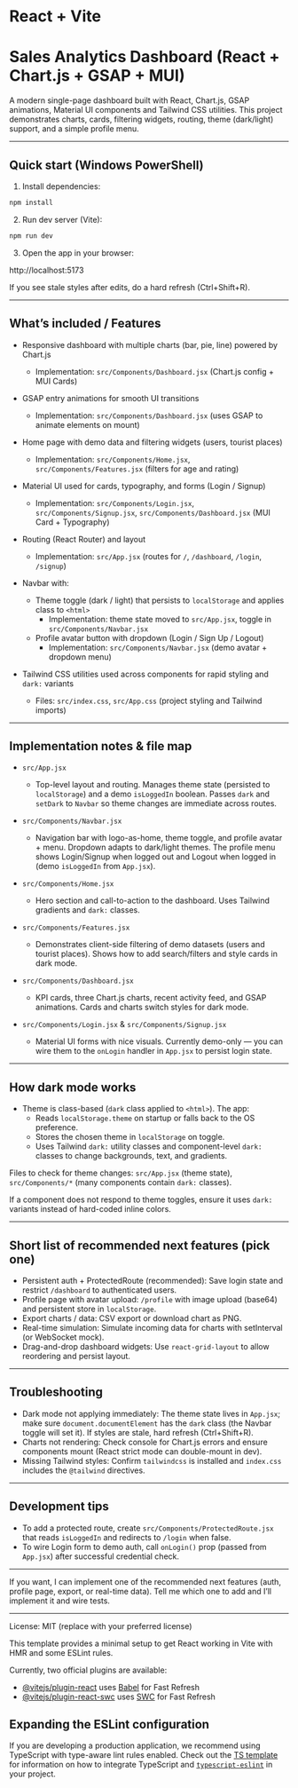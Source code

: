 # React + Vite
# Sales Analytics Dashboard (React + Chart.js + GSAP + MUI)

A modern single-page dashboard built with React, Chart.js, GSAP animations, Material UI components and Tailwind CSS utilities. This project demonstrates charts, cards, filtering widgets, routing, theme (dark/light) support, and a simple profile menu.

---

## Quick start (Windows PowerShell)

1. Install dependencies:

```powershell
npm install
```

2. Run dev server (Vite):

```powershell
npm run dev
```

3. Open the app in your browser:

http://localhost:5173

If you see stale styles after edits, do a hard refresh (Ctrl+Shift+R).

---

## What’s included / Features

- Responsive dashboard with multiple charts (bar, pie, line) powered by Chart.js
	- Implementation: `src/Components/Dashboard.jsx` (Chart.js config + MUI Cards)

- GSAP entry animations for smooth UI transitions
	- Implementation: `src/Components/Dashboard.jsx` (uses GSAP to animate elements on mount)

- Home page with demo data and filtering widgets (users, tourist places)
	- Implementation: `src/Components/Home.jsx`, `src/Components/Features.jsx` (filters for age and rating)

- Material UI used for cards, typography, and forms (Login / Signup)
	- Implementation: `src/Components/Login.jsx`, `src/Components/Signup.jsx`, `src/Components/Dashboard.jsx` (MUI Card + Typography)

- Routing (React Router) and layout
	- Implementation: `src/App.jsx` (routes for `/`, `/dashboard`, `/login`, `/signup`)

- Navbar with:
	- Theme toggle (dark / light) that persists to `localStorage` and applies class to `<html>`
		- Implementation: theme state moved to `src/App.jsx`, toggle in `src/Components/Navbar.jsx`
	- Profile avatar button with dropdown (Login / Sign Up / Logout)
		- Implementation: `src/Components/Navbar.jsx` (demo avatar + dropdown menu)

- Tailwind CSS utilities used across components for rapid styling and `dark:` variants
	- Files: `src/index.css`, `src/App.css` (project styling and Tailwind imports)

---

## Implementation notes & file map

- `src/App.jsx`
	- Top-level layout and routing. Manages theme state (persisted to `localStorage`) and a demo `isLoggedIn` boolean. Passes `dark` and `setDark` to `Navbar` so theme changes are immediate across routes.

- `src/Components/Navbar.jsx`
	- Navigation bar with logo-as-home, theme toggle, and profile avatar + menu. Dropdown adapts to dark/light themes. The profile menu shows Login/Signup when logged out and Logout when logged in (demo `isLoggedIn` from `App.jsx`).

- `src/Components/Home.jsx`
	- Hero section and call-to-action to the dashboard. Uses Tailwind gradients and `dark:` classes.

- `src/Components/Features.jsx`
	- Demonstrates client-side filtering of demo datasets (users and tourist places). Shows how to add search/filters and style cards in dark mode.

- `src/Components/Dashboard.jsx`
	- KPI cards, three Chart.js charts, recent activity feed, and GSAP animations. Cards and charts switch styles for dark mode.

- `src/Components/Login.jsx` & `src/Components/Signup.jsx`
	- Material UI forms with nice visuals. Currently demo-only — you can wire them to the `onLogin` handler in `App.jsx` to persist login state.

---

## How dark mode works

- Theme is class-based (`dark` class applied to `<html>`). The app:
	- Reads `localStorage.theme` on startup or falls back to the OS preference.
	- Stores the chosen theme in `localStorage` on toggle.
	- Uses Tailwind `dark:` utility classes and component-level `dark:` classes to change backgrounds, text, and gradients.

Files to check for theme changes: `src/App.jsx` (theme state), `src/Components/*` (many components contain `dark:` classes).

If a component does not respond to theme toggles, ensure it uses `dark:` variants instead of hard-coded inline colors.

---

## Short list of recommended next features (pick one)

- Persistent auth + ProtectedRoute (recommended): Save login state and restrict `/dashboard` to authenticated users.
- Profile page with avatar upload: `/profile` with image upload (base64) and persistent store in `localStorage`.
- Export charts / data: CSV export or download chart as PNG.
- Real-time simulation: Simulate incoming data for charts with setInterval (or WebSocket mock).
- Drag-and-drop dashboard widgets: Use `react-grid-layout` to allow reordering and persist layout.

---

## Troubleshooting

- Dark mode not applying immediately: The theme state lives in `App.jsx`; make sure `document.documentElement` has the `dark` class (the Navbar toggle will set it). If styles are stale, hard refresh (Ctrl+Shift+R).
- Charts not rendering: Check console for Chart.js errors and ensure components mount (React strict mode can double-mount in dev).
- Missing Tailwind styles: Confirm `tailwindcss` is installed and `index.css` includes the `@tailwind` directives.

---

## Development tips

- To add a protected route, create `src/Components/ProtectedRoute.jsx` that reads `isLoggedIn` and redirects to `/login` when false.
- To wire Login form to demo auth, call `onLogin()` prop (passed from `App.jsx`) after successful credential check.

---

If you want, I can implement one of the recommended next features (auth, profile page, export, or real-time data). Tell me which one to add and I’ll implement it and wire tests.

---

License: MIT (replace with your preferred license)

This template provides a minimal setup to get React working in Vite with HMR and some ESLint rules.

Currently, two official plugins are available:

- [@vitejs/plugin-react](https://github.com/vitejs/vite-plugin-react/blob/main/packages/plugin-react) uses [Babel](https://babeljs.io/) for Fast Refresh
- [@vitejs/plugin-react-swc](https://github.com/vitejs/vite-plugin-react/blob/main/packages/plugin-react-swc) uses [SWC](https://swc.rs/) for Fast Refresh

## Expanding the ESLint configuration

If you are developing a production application, we recommend using TypeScript with type-aware lint rules enabled. Check out the [TS template](https://github.com/vitejs/vite/tree/main/packages/create-vite/template-react-ts) for information on how to integrate TypeScript and [`typescript-eslint`](https://typescript-eslint.io) in your project.
